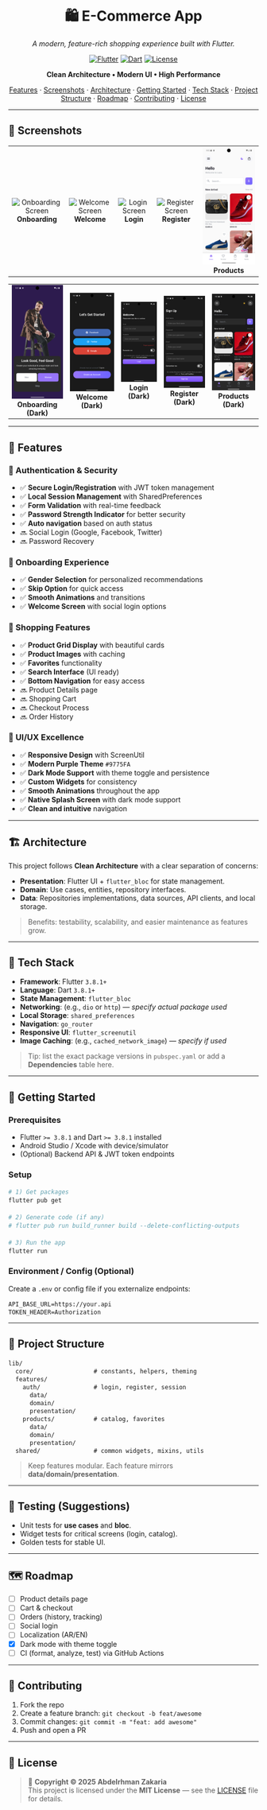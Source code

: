 <div align="center">

# 🛍️ E-Commerce App

_A modern, feature-rich shopping experience built with Flutter._

[![Flutter](https://img.shields.io/badge/Flutter-3.8.1+-02569B?style=for-the-badge&logo=flutter&logoColor=white)](https://flutter.dev)
[![Dart](https://img.shields.io/badge/Dart-3.8.1+-0175C2?style=for-the-badge&logo=dart&logoColor=white)](https://dart.dev)
[![License](https://img.shields.io/badge/License-MIT-green.svg?style=for-the-badge)](LICENSE)

**Clean Architecture • Modern UI • High Performance**

[Features](#-features) · [Screenshots](#-screenshots) · [Architecture](#-architecture) · [Getting Started](#-getting-started) · [Tech Stack](#-tech-stack) · [Project Structure](#-project-structure) · [Roadmap](#-roadmap) · [Contributing](#-contributing) · [License](#-license)

</div>

---

## 📱 Screenshots

<div align="center">

<table>
  <tr>
    <td align="center">
      <img src="screenshots/on_boarding.png" width="200px" alt="Onboarding Screen"/><br />
      <b>Onboarding</b>
    </td>
    <td align="center">
      <img src="screenshots/welcome_screen.png" width="200px" alt="Welcome Screen"/><br />
      <b>Welcome</b>
    </td>
    <td align="center">
      <img src="screenshots/login_screen.png" width="200px" alt="Login Screen"/><br />
      <b>Login</b>
    </td>
    <td align="center">
      <img src="screenshots/register_screen.png" width="200px" alt="Register Screen"/><br />
      <b>Register</b>
    </td>
    <td align="center">
      <img src="screenshots/proudct_screen.png" width="200px" alt="Products Screen"/><br />
      <b>Products</b>
    </td>
  </tr>
</table>
<table>
  <tr>
    <td align="center">
      <img src="screenshots/onboarding_darkmood.png" width="200px" alt="Onboarding Screen Dark Mode"/><br />
      <b>Onboarding (Dark)</b>
    </td>
    <td align="center">
      <img src="screenshots/welcome_darkmood.png" width="200px" alt="Welcome Dark Mode"/><br />
      <b>Welcome (Dark)</b>
    </td>
    <td align="center">
      <img src="screenshots/login_darkmood.png" width="200px" alt="Login Dark Mode"/><br />
      <b>Login (Dark)</b>
    </td>
    <td align="center">
      <img src="screenshots/register_darkmood.png" width="200px" alt="Register Dark Mode"/><br />
      <b>Register (Dark)</b>
    </td>
    <td align="center">
      <img src="screenshots/product_darkmood.png" width="200px" alt="Products Dark Mode"/><br />
      <b>Products (Dark)</b>
    </td>
  </tr>
</table>

</div>

---

## 🌟 Features

### 🔐 Authentication & Security

- ✅ **Secure Login/Registration** with JWT token management
- ✅ **Local Session Management** with SharedPreferences
- ✅ **Form Validation** with real-time feedback
- ✅ **Password Strength Indicator** for better security
- ✅ **Auto navigation** based on auth status
- 🔜 Social Login (Google, Facebook, Twitter)
- 🔜 Password Recovery

### 🎯 Onboarding Experience

- ✅ **Gender Selection** for personalized recommendations
- ✅ **Skip Option** for quick access
- ✅ **Smooth Animations** and transitions
- ✅ **Welcome Screen** with social login options

### 🛒 Shopping Features

- ✅ **Product Grid Display** with beautiful cards
- ✅ **Product Images** with caching
- ✅ **Favorites** functionality
- ✅ **Search Interface** (UI ready)
- ✅ **Bottom Navigation** for easy access
- 🔜 Product Details page
- 🔜 Shopping Cart
- 🔜 Checkout Process
- 🔜 Order History

### 🎨 UI/UX Excellence

- ✅ **Responsive Design** with ScreenUtil
- ✅ **Modern Purple Theme** `#9775FA`
- ✅ **Dark Mode Support** with theme toggle and persistence
- ✅ **Custom Widgets** for consistency
- ✅ **Smooth Animations** throughout the app
- ✅ **Native Splash Screen** with dark mode support
- ✅ **Clean and intuitive** navigation

---

## 🏗️ Architecture

This project follows **Clean Architecture** with a clear separation of concerns:

- **Presentation**: Flutter UI + `flutter_bloc` for state management.
- **Domain**: Use cases, entities, repository interfaces.
- **Data**: Repositories implementations, data sources, API clients, and local storage.

> Benefits: testability, scalability, and easier maintenance as features grow.

---

## 🧰 Tech Stack

- **Framework**: Flutter `3.8.1+`
- **Language**: Dart `3.8.1+`
- **State Management**: `flutter_bloc`
- **Networking**: (e.g., `dio` or `http`) — _specify actual package used_
- **Local Storage**: `shared_preferences`
- **Navigation**: `go_router`
- **Responsive UI**: `flutter_screenutil`
- **Image Caching**: (e.g., `cached_network_image`) — _specify if used_

> Tip: list the exact package versions in `pubspec.yaml` or add a **Dependencies** table here.

---

## 🚀 Getting Started

### Prerequisites

- Flutter `>= 3.8.1` and Dart `>= 3.8.1` installed
- Android Studio / Xcode with device/simulator
- (Optional) Backend API & JWT token endpoints

### Setup

```bash
# 1) Get packages
flutter pub get

# 2) Generate code (if any)
# flutter pub run build_runner build --delete-conflicting-outputs

# 3) Run the app
flutter run
```

### Environment / Config (Optional)

Create a `.env` or config file if you externalize endpoints:

```env
API_BASE_URL=https://your.api
TOKEN_HEADER=Authorization
```

---

## 📂 Project Structure

```
lib/
  core/                 # constants, helpers, theming
  features/
    auth/               # login, register, session
      data/
      domain/
      presentation/
    products/           # catalog, favorites
      data/
      domain/
      presentation/
  shared/               # common widgets, mixins, utils
```

> Keep features modular. Each feature mirrors **data/domain/presentation**.

---

## 🧪 Testing (Suggestions)

- Unit tests for **use cases** and **bloc**.
- Widget tests for critical screens (login, catalog).
- Golden tests for stable UI.

---

## 🗺️ Roadmap

- [ ] Product details page
- [ ] Cart & checkout
- [ ] Orders (history, tracking)
- [ ] Social login
- [ ] Localization (AR/EN)
- [x] Dark mode with theme toggle
- [ ] CI (format, analyze, test) via GitHub Actions

---

## 🤝 Contributing

1. Fork the repo
2. Create a feature branch: `git checkout -b feat/awesome`
3. Commit changes: `git commit -m "feat: add awesome"`
4. Push and open a PR

---

## 📄 License

> 📝 **Copyright © 2025 Abdelrhman Zakaria**  
> This project is licensed under the **MIT License** — see the [LICENSE](LICENSE) file for details.
